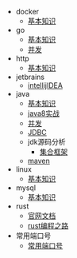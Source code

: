 - docker
    - [基本知识](docker/base/base.md)
- go
    - [基本知识](go/base.md)
    - [并发](go/multithreading/multithreading.md)
- http
    - [基本知识](http/memo.md)
- jetbrains
    - [intellijIDEA](intellijIDEA/base_memo.md)
- java
    - [基本知识](java/base/memo.md)
    - [java8实战](java/base/inAction.md)
    - [并发](java/base/thread.md)
    - [JDBC](java/jdbc/jdbc.md)
    - jdk源码分析
        - [集合框架](java/jdkAnalyze/collection.md)
    - [maven](maven/maven_memo.md)
- linux
    - [基本知识](linux/base/base.md)
- mysql
    - [基本知识](mysql/base/base.md)
- rust
    - [官网文档](Rust/base/base.md)
    - [rust编程之路](Rust/base/rustroad.md)
- 常用端口号
    - [常用端口号](usedport/usedport.md)
